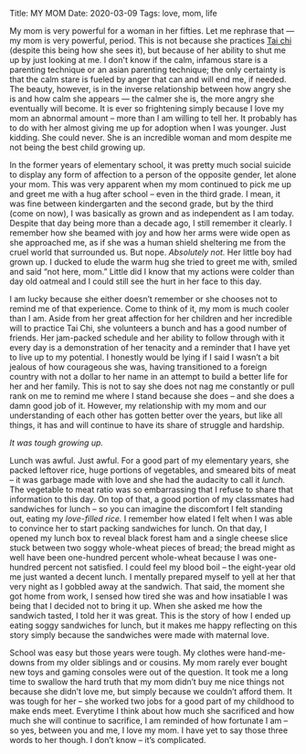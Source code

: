 Title: MY MOM
Date: 2020-03-09
Tags: love, mom, life

My mom is very powerful for a woman in her fifties. Let me rephrase that — my mom is very powerful, period. This is not because she practices [Tai chi](https://en.wikipedia.org/wiki/Tai_chi) (despite this being how she sees it), but because of her ability to shut me up by just looking at me. I don't know if the calm, infamous stare is a parenting technique or an asian parenting technique; the only certainty is that the calm stare is fueled by anger that can and will end me, if needed. The beauty, however, is in the inverse relationship between how angry she is and how calm she appears — the calmer she is, the more angry she eventually will become. It is ever so frightening simply because I love my mom an abnormal amount – more than I am willing to tell her. It probably has to do with her almost giving me up for adoption when I was younger. Just kidding. She could never. She is an incredible woman and mom despite me not being the best child growing up.

In the former years of elementary school, it was pretty much social suicide to display any form of affection to a person of the opposite gender, let alone your mom. This was very apparent when my mom continued to pick me up and greet me with a hug after school – even in the third grade. I mean, it was fine between kindergarten and the second grade, but by the third (come on now), I was basically as grown and as independent as I am today. Despite that day being more than a decade ago, I still remember it clearly. I remember how she beamed with joy and how her arms were wide open as she approached me, as if she was a human shield sheltering me from the cruel world that surrounded us. But nope. *Absolutely not.* Her little boy had grown up. I ducked to elude the warm hug she tried to greet me with, smiled and said “not here, mom.” Little did I know that my actions were colder than day old oatmeal and I could still see the hurt in her face to this day.

I am lucky because she either doesn’t remember or she chooses not to remind me of that experience. Come to think of it, my mom is much cooler than I am. Aside from her great affection for her children and her incredible will to practice Tai Chi, she volunteers a bunch and has a good number of friends. Her jam-packed schedule and her ability to follow through with it every day is a demonstration of her tenacity and a reminder that I have yet to live up to my potential. I honestly would be lying if I said I wasn’t a bit jealous of how courageous she was, having transitioned to a foreign country with not a dollar to her name in an attempt to build a better life for her and her family. This is not to say she does not nag me constantly or pull rank on me to remind me where I stand because she does – and she does a damn good job of it. However, my relationship with my mom and our understanding of each other has gotten better over the years, but like all things, it has and will continue to have its share of struggle and hardship.

*It was tough growing up.*

Lunch was awful. Just awful. For a good part of my elementary years, she packed leftover rice, huge portions of vegetables, and smeared bits of meat – it was garbage made with love and she had the audacity to call it *lunch.* The vegetable to meat ratio was so embarrassing that I refuse to share that information to this day. On top of that, a good portion of my classmates had sandwiches for lunch – so you can imagine the discomfort I felt standing out, eating my *love-filled rice.* I remember how elated I felt when I was able to convince her to start packing sandwiches for lunch. On that day, I opened my lunch box to reveal black forest ham and a single cheese slice stuck between two soggy whole-wheat pieces of bread; the bread might as well have been one-hundred percent whole-wheat because I was one-hundred percent not satisfied. I could feel my blood boil – the eight-year old me just wanted a decent lunch. I mentally prepared myself to yell at her that very night as I gobbled away at the sandwich. That said, the moment she got home from work, I sensed how tired she was and how insatiable I was being that I decided not to bring it up. When she asked me how the sandwich tasted, I told her it was great. This is the story of how I ended up eating soggy sandwiches for lunch, but it makes me happy reflecting on this story simply because the sandwiches were made with maternal love.

School was easy but those years were tough. My clothes were hand-me-downs from my older siblings and or cousins. My mom rarely ever bought new toys and gaming consoles were out of the question. It took me a long time to swallow the hard truth that my mom didn’t buy me nice things not because she didn’t love me, but simply because we couldn’t afford them. It was tough for her – she worked two jobs for a good part of my childhood to make ends meet. Everytime I think about how much she sacrificed and how much she will continue to sacrifice, I am reminded of how fortunate I am – so yes, between you and me, I love my mom. I have yet to say those three words to her though. I don’t know – it’s complicated.
